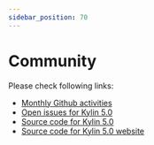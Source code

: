 ```yaml
---
sidebar_position: 70
---
```


# Community

Please check following links:

 - [Monthly Github activities](https://github.com/apache/kylin/pulse/monthly)
 - [Open issues for Kylin 5.0](https://issues.apache.org/jira/browse/KYLIN-3?jql=project%20%3D%20KYLIN%20%20AND%20fixVersion%20in%20(5.0-alpha)%20ORDER%20BY%20created%20%20DESC)
 - [Source code for Kylin 5.0](https://github.com/apache/kylin/tree/kylin5)
 - [Source code for Kylin 5.0 website](https://github.com/apache/kylin/tree/doc5.0)


